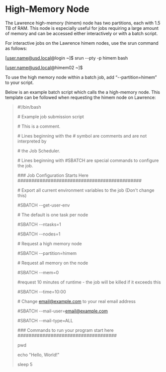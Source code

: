 # High-Memory Node

The Lawrence high-memory \(himem\) node has two partitions, each with 1.5 TB of RAM. This node is especially useful for jobs requiring a large amount of memory and can be accessed either interactively or with a batch script.

For interactive jobs on the Lawrence himem nodes, use the srun command as follows:

\[user.name@usd.local@login ~\]$ srun --pty -p himem bash

\[user.name@usd.local@himem02 ~\]$

To use the high memory node within a batch job, add “--partition=himem” to your script.

Below is an example batch script which calls the a high-memory node. This template can be followed when requesting the himem node on Lawrence:

> \#!/bin/bash
>
> \# Example job submission script
>
> \# This is a comment.
>
> \# Lines beginning with the \# symbol are comments and are not interpreted by
>
> \# the Job Scheduler.
>
> \# Lines beginning with \#SBATCH are special commands to configure the job.
>
> \#\#\# Job Configuration Starts Here \#\#\#\#\#\#\#\#\#\#\#\#\#\#\#\#\#\#\#\#\#\#\#\#\#\#\#\#\#\#\#\#\#\#\#\#\#\#\#\#\#\#\#\#\#
>
> \# Export all current environment variables to the job \(Don't change this\)
>
> \#SBATCH --get-user-env
>
> \# The default is one task per node
>
> \#SBATCH --ntasks=1
>
> \#SBATCH --nodes=1
>
> \# Request a high memory node
>
> \#SBATCH --partition=himem
>
> \# Request all memory on the node
>
> \#SBATCH --mem=0
>
> \#request 10 minutes of runtime - the job will be killed if it exceeds this
>
> \#SBATCH --time=10:00
>
> \# Change email@example.com to your real email address
>
> \#SBATCH --mail-user=email@example.com
>
> \#SBATCH --mail-type=ALL
>
> \#\#\# Commands to run your program start here \#\#\#\#\#\#\#\#\#\#\#\#\#\#\#\#\#\#\#\#\#\#\#\#\#\#\#\#\#\#\#\#\#\#\#\#
>
> pwd
>
> echo "Hello, World!"
>
> sleep 5




